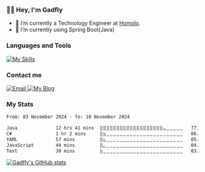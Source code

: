 ### 🙋‍♂️ Hey, I'm Gadfly

- 🔭 I’m currently a Technology Engineer at [Homolo](https://www.homolo.com/).
- 🌱 I’m currently using Spring Boot(Java)

### Languages and Tools
[![My Skills](https://skillicons.dev/icons?i=java,spring,js,vue,angular,dotnet,cs,git,github,gitlab,idea,rider,vscode,linux)](https://skillicons.dev)

### Contact me

<div>
  <a href="mailto:gadfly@gadfly.vip">
    <picture>
      <img src="https://img.shields.io/badge/gadfly%40gadfly.vip-6D4AFF?style=for-the-badge&logo=protonmail&labelColor=1b1340" alt="Email">
    </picture>
  </a>
  <a href="https://blog.gadfly.vip/">
    <picture>
      <img src="https://img.shields.io/badge/https%3A%2F%2Fblog.gadfly.vip%2F-6D4AFF?style=for-the-badge&logo=blogger&labelColor=1b1340" alt="My Blog">
    </picture>
  </a>
</div>

### My Stats

<!--START_SECTION:waka-->

```txt
From: 03 November 2024 - To: 10 November 2024

Java              12 hrs 41 mins  ⣿⣿⣿⣿⣿⣿⣿⣿⣿⣿⣿⣿⣿⣿⣿⣿⣿⣿⣿⣤⣀⣀⣀⣀⣀   77.15 %
C#                1 hr 2 mins     ⣿⣶⣀⣀⣀⣀⣀⣀⣀⣀⣀⣀⣀⣀⣀⣀⣀⣀⣀⣀⣀⣀⣀⣀⣀   06.35 %
YAML              57 mins         ⣿⣦⣀⣀⣀⣀⣀⣀⣀⣀⣀⣀⣀⣀⣀⣀⣀⣀⣀⣀⣀⣀⣀⣀⣀   05.80 %
JavaScript        44 mins         ⣿⣄⣀⣀⣀⣀⣀⣀⣀⣀⣀⣀⣀⣀⣀⣀⣀⣀⣀⣀⣀⣀⣀⣀⣀   04.49 %
Text              30 mins         ⣷⣀⣀⣀⣀⣀⣀⣀⣀⣀⣀⣀⣀⣀⣀⣀⣀⣀⣀⣀⣀⣀⣀⣀⣀   03.10 %
```

<!--END_SECTION:waka-->

[![Gadfly's GitHub stats](https://github-readme-stats.vercel.app/api?username=gadfly3173&show_icons=true&theme=material-palenight)](https://github.com/anuraghazra/github-readme-stats)

<!--
**gadfly3173/gadfly3173** is a ✨ _special_ ✨ repository because its `README.md` (this file) appears on your GitHub profile.

Here are some ideas to get you started:

- 🔭 I’m currently working on Maintenance of Release Pipeline and CICD tracking tool improvement
- 🌱 I’m currently learning Vue, Kotlin and Spring Boot
- 👯 I’m looking to collaborate on ...
- 🤔 I’m looking for help with ...
- 💬 Ask me about ...
- 📫 How to reach me: ...
- 😄 Pronouns: ...
- ⚡ Fun fact: ...
-->
